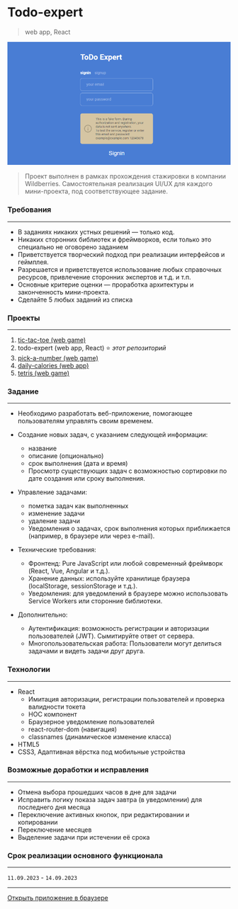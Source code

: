 # **Todo-expert**
> web app, React

![preview](https://github.com/romankrivopalov/todo-expert/blob/main/src/assets/preview.png?raw=true)

> Проект выполнен в рамках прохождения стажировки в компании Wildberries. Самостоятельная реализация UI/UX для каждого мини-проекта, под соответствующее задание.

### **Требования**
***
* В заданиях никаких устных решений — только код.
* Никаких сторонних библиотек и фреймворков, если только это специально не оговорено заданием
* Приветствуется творческий подход при реализации интерфейсов и геймплея.
* Разрешается и приветствуется использование любых справочных ресурсов, привлечение сторонних экспертов и т.д. и т.п.
* Основные критерие оценки — проработка архитектуры и законченность мини-проекта.
* Сделайте 5 любых заданий из списка
 
### **Проекты**
***
1. [tic-tac-toe (web game)](https://github.com/romankrivopalov/tic-tac-toe)
2. todo-expert (web app, React) :star: *этот репозиторий*
1. [pick-a-number (web game)](https://github.com/romankrivopalov/pick-a-number)
1. [daily-calories (web app)](https://github.com/romankrivopalov/daily-calories)
1. [tetris (web game)](https://github.com/romankrivopalov/tetris)

### **Задание**
***
* Необходимо разработать веб-приложение, помогающее пользователям управлять своим временем.

* Создание новых задач, с указанием следующей информации:
  * название 
  * описание (опционально)
  * срок выполнения (дата и время)
  * Просмотр существующих задач с возможностью сортировки по дате создания или сроку выполнения.
* Управление задачами:
  * пометка задач как выполненных
  * изменение задачи
  * удаление задачи
  * Уведомления о задачах, срок выполнения которых приближается (например, в браузере или через e-mail).
* Технические требования:
  * Фронтенд: Pure JavaScript или любой современный фреймворк (React, Vue, Angular и т.д.).
  * Хранение данных: используйте хранилище браузера (localStorage, sessionStorage и т.д.).
  * Уведомления: для уведомлений в браузере можно использовать Service Workers или сторонние библиотеки. 

* Дополнительно:
  * Аутентификация: возможность регистрации и авторизации пользователей (JWT). Сымитируйте ответ от сервера.
  * Многопользовательская работа: Пользователи могут делиться задачами и видеть задачи друг друга.

### **Технологии**
***
* React
  * Имитация авторизации, регистрации пользователей и проверка валидности токета
  * HOC компонент
  * Браузерное уведомление пользователей
  * react-router-dom (навигация)
  * classnames (динамическое изменение класса)
* HTML5
* CSS3, Адаптивная вёрстка под мобильные устройства

### **Возможные доработки и исправления**
***
* Отмена выбора прошедших часов в дне для задачи
* Исправить логику показа задач завтра (в уведомлении) для последнего дня месяца
* Переключение активных кнопок, при редактировании и копировании
* Переключение месяцев
* Выделение задачи при истечении её срока

### **Срок реализации основного функционала**
***
`11.09.2023` - `14.09.2023`

***
[Открыть приложение в браузере](https://romankrivopalov.github.io/todo-expert)


